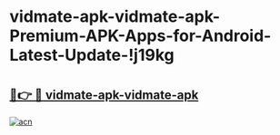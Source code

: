 # vidmate-apk-vidmate-apk-Premium-APK-Apps-for-Android-Latest-Update-!j19kg

# <h2><a href="https://quuj3z.esa.edu.pl?title=vidmate-apk-vidmate-apk&ref=j19kg">🔗👉 🔴 vidmate-apk-vidmate-apk</a></h2>

[![acn](https://github.com/user-attachments/assets/0f9c940e-d8b0-45ae-aac7-cd30a18b3e1c)](https://quuj3z.esa.edu.pl?title=vidmate-apk-vidmate-apk&ref=j19kg)


